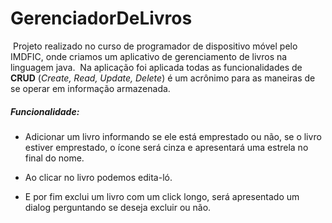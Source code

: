 # GerenciadorDeLivros
​	Projeto realizado no curso de programador de dispositivo móvel pelo IMDFIC, onde criamos um aplicativo de gerenciamento de livros na linguagem java.
​	Na aplicação foi aplicada todas as funcionalidades de **CRUD** (*Create, Read, Update, Delete*) é um acrônimo para as maneiras de se operar em informação armazenada.

##### **Funcionalidade:** 

* Adicionar um livro informando se ele está emprestado ou não, se o livro estiver emprestado, o ícone será cinza e apresentará uma estrela no final do nome.

* Ao clicar no livro podemos edita-ló.

* E por fim exclui um livro com um click longo, será apresentado um dialog perguntando se deseja excluir ou não.
